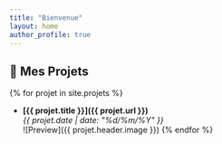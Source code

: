 ```yaml
---
title: "Bienvenue"
layout: home
author_profile: true
---
```


## 🚀 Mes Projets  

{% for projet in site.projets %}
- **[{{ projet.title }}]({{ projet.url }})**  
  *{{ projet.date | date: "%d/%m/%Y" }}*  
  ![Preview]({{ projet.header.image }})
{% endfor %}
